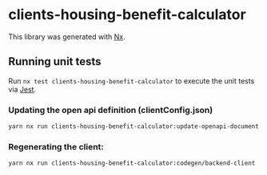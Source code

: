 <!-- gitbook-ignore -->

# clients-housing-benefit-calculator

This library was generated with [Nx](https://nx.dev).

## Running unit tests

Run `nx test clients-housing-benefit-calculator` to execute the unit tests via [Jest](https://jestjs.io).

### Updating the open api definition (clientConfig.json)

```sh
yarn nx run clients-housing-benefit-calculator:update-openapi-document
```

### Regenerating the client:

```sh
yarn nx run clients-housing-benefit-calculator:codegen/backend-client
```
